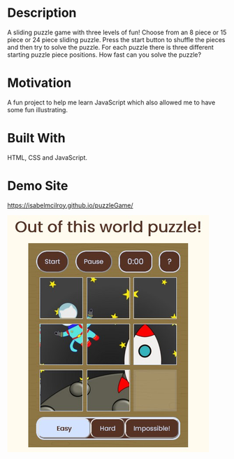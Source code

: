 # Description 
A sliding puzzle game with three levels of fun! Choose from an 8 piece or 15 piece or 24 piece sliding puzzle. Press the start button to shuffle the pieces and then try to solve the puzzle. For each puzzle there is three different starting puzzle piece positions. How fast can you solve the puzzle?

# Motivation
A fun project to help me learn JavaScript which also allowed me to have some fun illustrating.

# Built With
HTML, CSS and JavaScript.

# Demo Site
https://isabelmcilroy.github.io/puzzleGame/

![Screenshot](Images/Capture.jpg)
